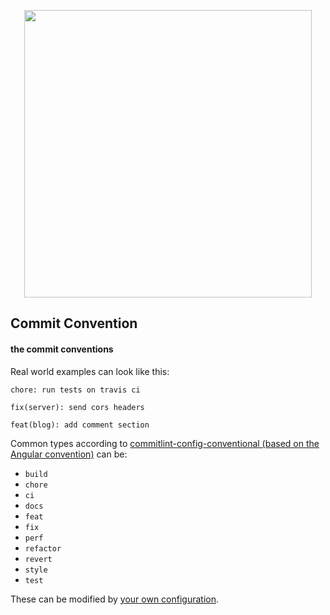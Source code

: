 <p align="center">
 <img width="460" src="https://user-images.githubusercontent.com/50334192/211209400-a3c92bea-fc5c-4796-b5c0-3590280ca6b5.svg">
</p>


##  Commit Convention
#### the commit conventions

Real world examples can look like this:

```
chore: run tests on travis ci
```

```
fix(server): send cors headers
```

```
feat(blog): add comment section
```

Common types according to [commitlint-config-conventional (based on the Angular convention)](https://github.com/conventional-changelog/commitlint/tree/master/@commitlint/config-conventional#type-enum) can be:

- `build`
- `chore`
- `ci`
- `docs`
- `feat`
- `fix`
- `perf`
- `refactor`
- `revert`
- `style`
- `test`

These can be modified by [your own configuration](#config).
